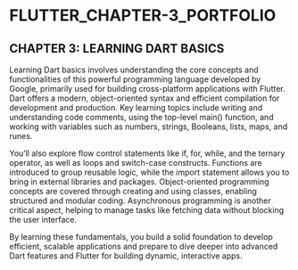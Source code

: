 # FLUTTER_CHAPTER-3_PORTFOLIO

## CHAPTER 3: LEARNING DART BASICS

Learning Dart basics involves understanding the core concepts and functionalities of this powerful programming language developed by Google, primarily used for building cross-platform applications with Flutter. Dart offers a modern, object-oriented syntax and efficient compilation for development and production. Key learning topics include writing and understanding code comments, using the top-level main() function, and working with variables such as numbers, strings, Booleans, lists, maps, and runes. 

You’ll also explore flow control statements like if, for, while, and the ternary operator, as well as loops and switch-case constructs. Functions are introduced to group reusable logic, while the import statement allows you to bring in external libraries and packages. Object-oriented programming concepts are covered through creating and using classes, enabling structured and modular coding. Asynchronous programming is another critical aspect, helping to manage tasks like fetching data without blocking the user interface. 

By learning these fundamentals, you build a solid foundation to develop efficient, scalable applications and prepare to dive deeper into advanced Dart features and Flutter for building dynamic, interactive apps.
